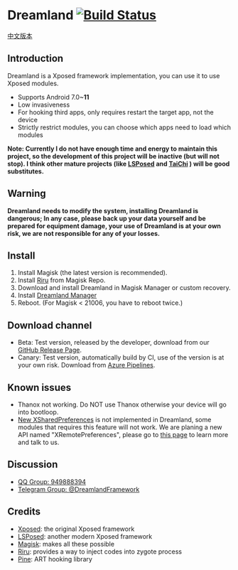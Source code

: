 # Dreamland [![Build Status](https://dev.azure.com/ssz33334930121/ssz3333493/_apis/build/status/canyie.Dreamland?branchName=master)](https://dev.azure.com/ssz33334930121/ssz3333493/_build/latest?definitionId=1&branchName=master)

[中文版本](https://github.com/canyie/Dreamland/blob/master/README_CN.md)

## Introduction
Dreamland is a Xposed framework implementation, you can use it to use Xposed modules.
- Supports Android 7.0~**11**
- Low invasiveness
- For hooking third apps, only requires restart the target app, not the device
- Strictly restrict modules, you can choose which apps need to load which modules

**Note: Currently I do not have enough time and energy to maintain this project, so the development of this project will be inactive (but will not stop). I think other mature projects (like [LSPosed](https://github.com/LSPosed/LSPosed) and [TaiChi](https://taichi.cool/) ) will be good substitutes.**

## Warning
**Dreamland needs to modify the system, installing Dreamland is dangerous; In any case, please back up your data yourself and be prepared for equipment damage, your use of Dreamland is at your own risk, we are not responsible for any of your losses.**

## Install
1. Install Magisk (the latest version is recommended).
2. Install [Riru](https://github.com/RikkaApps/Riru) from Magisk Repo.
3. Download and install Dreamland in Magisk Manager or custom recovery.
4. Install [Dreamland Manager](https://github.com/canyie/DreamlandManager/releases)
5. Reboot. (For Magisk < 21006, you have to reboot twice.)

## Download channel
- Beta: Test version, released by the developer, download from our [GitHub Release Page](https://github.com/canyie/Dreamland/releases).
- Canary: Test version, automatically build by CI, use of the version is at your own risk. Download from [Azure Pipelines](https://dev.azure.com/ssz33334930121/ssz3333493/_build/latest?definitionId=1&branchName=master).

## Known issues
- Thanox not working. Do NOT use Thanox otherwise your device will go into bootloop.
- [New XSharedPreferences](https://github.com/LSPosed/LSPosed/wiki/New-XSharedPreferences) is not implemented in Dreamland, some modules that requires this feature will not work. We are planing a new API named "XRemotePreferences", please go to [this page](https://github.com/libxposed/XposedService/issues/1) to learn more and talk to us.

## Discussion
- [QQ Group: 949888394](https://shang.qq.com/wpa/qunwpa?idkey=25549719b948d2aaeb9e579955e39d71768111844b370fcb824d43b9b20e1c04)
- [Telegram Group: @DreamlandFramework](https://t.me/DreamlandFramework)

## Credits
- [Xposed](https://github.com/rovo89/Xposed): the original Xposed framework
- [LSPosed](https://github.com/LSPosed/LSPosed): another modern Xposed framework
- [Magisk](https://github.com/topjohnwu/Magisk): makes all these possible
- [Riru](https://github.com/RikkaApps/Riru): provides a way to inject codes into zygote process
- [Pine](https://github.com/canyie/pine): ART hooking library
